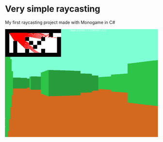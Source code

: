 # Very simple raycasting
My first raycasting project made with Monogame in C#

![My Image](Images/preview.png)
